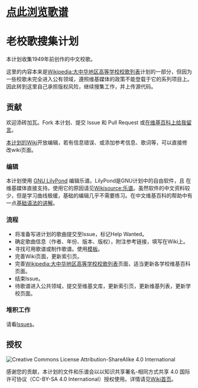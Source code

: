 # [点此浏览歌谱](https://github.com/luminr/xiao-ge/wiki#%E6%B5%8F%E8%A7%88)

# 老校歌搜集计划

本计划收集1949年前创作的中文校歌。

这里的内容本来是[Wikipedia:大中华地区高等学校校歌列表](https://zh.wikipedia.org/wiki/User:LUMINR/%E5%A4%A7%E4%B8%AD%E5%8D%8E%E5%9C%B0%E5%8C%BA%E9%AB%98%E7%AD%89%E5%AD%A6%E6%A0%A1%E6%A0%A1%E6%AD%8C%E5%88%97%E8%A1%A8)计划的一部分，但因为一些校歌未完全进入公有领域，遵照维基媒体的政策不能登载于它的系列项目上。因此转到这里自己承担版权风险，继续搜集工作，并上传源代码。

## 贡献

欢迎添砖加瓦。Fork 本计划、提交 Issue 和 Pull Request 或[在维基百科上给我留言](https://zh.wikipedia.org/wiki/User_talk:LUMINR)。

[本计划的Wiki](https://github.com/luminr/xiao-ge/wiki)开放编辑，若有信息错误、或添加参考信息、歌词等，可以直接修改wiki页面。

### 编辑

本计划使用 [GNU LilyPond](http://LilyPond.org) 编辑乐谱。LilyPond是GNU计划中的自由软件，且 在维基媒体直接支持。使用它的原因请见[Wikisource:乐谱](https://zh.wikisource.org/wiki/Wikisource:%E4%B9%90%E8%B0%B1)。虽然软件的中文资料较少，但是学习曲线极缓，基础的编辑几乎不需要练习。在中文维基百科的帮助中有一点[基础语法的讲解](https://zh.wikipedia.org/wiki/Help:%E4%B9%90%E8%B0%B1)。

### 流程

* 将准备写进计划的歌曲提交至Issue，标记Help Wanted。
* 确定歌曲信息（作者、年份、版本、版权），附注参考链接，填写在Wiki上。
* 寻找可用歌谱或制作歌谱。使用[模板](https://github.com/luminr/xiao-ge/blob/master/lib/template-hans.ly)。
* 完善Wiki页面，更新索引页。
* 完善[Wikipedia:大中华地区高等学校校歌列表](https://zh.wikipedia.org/wiki/User:LUMINR/%E5%A4%A7%E4%B8%AD%E5%8D%8E%E5%9C%B0%E5%8C%BA%E9%AB%98%E7%AD%89%E5%AD%A6%E6%A0%A1%E6%A0%A1%E6%AD%8C%E5%88%97%E8%A1%A8)页面，适当更新各学校维基百科页面。
* 结束Issue。
* 待歌谱进入公共领域，提交至维基文库，更新索引页，更新维基列表，更新学校页面。

### 堆积工作

请看[Issues](https://github.com/luminr/xiao-ge/issues)。

## 授权

![Creative Commons License Attribution-ShareAlike 4.0 International](https://i.creativecommons.org/l/by-sa/4.0/88x31.png)

感谢您的贡献，本计划的文件和乐谱会以以知识共享署名-相同方式共享 4.0 国际许可协议（CC-BY-SA 4.0 International）授权使用。详情请见[Wiki首页](https://github.com/luminr/xiao-ge/wiki#%E6%8E%88%E6%9D%83)。
